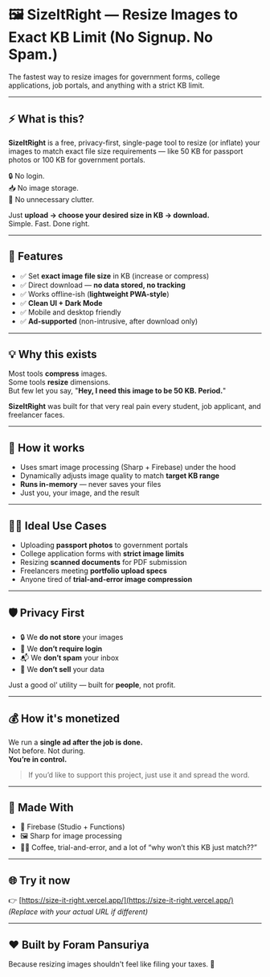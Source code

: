 # 🖼️ SizeItRight — Resize Images to Exact KB Limit (No Signup. No Spam.)

The fastest way to resize images for government forms, college applications, job portals, and anything with a strict KB limit.

---

## ⚡ What is this?

**SizeItRight** is a free, privacy-first, single-page tool to resize (or inflate) your images to match exact file size requirements — like 50 KB for passport photos or 100 KB for government portals.

🔒 No login.  
📥 No image storage.  
🧠 No unnecessary clutter.

Just **upload → choose your desired size in KB → download.**  
Simple. Fast. Done right.

---

## 🚀 Features

- ✅ Set **exact image file size** in KB (increase or compress)
- ✅ Direct download — **no data stored, no tracking**
- ✅ Works offline-ish (**lightweight PWA-style**)
- ✅ **Clean UI + Dark Mode**
- ✅ Mobile and desktop friendly
- ✅ **Ad-supported** (non-intrusive, after download only)

---

## 💡 Why this exists

Most tools **compress** images.  
Some tools **resize** dimensions.  
But few let you say, "**Hey, I need this image to be 50 KB. Period.**"

**SizeItRight** was built for that very real pain every student, job applicant, and freelancer faces.

---

## 🧠 How it works

- Uses smart image processing (Sharp + Firebase) under the hood
- Dynamically adjusts image quality to match **target KB range**
- **Runs in-memory** — never saves your files
- Just you, your image, and the result

---

## 👨‍🔬 Ideal Use Cases

- Uploading **passport photos** to government portals  
- College application forms with **strict image limits**  
- Resizing **scanned documents** for PDF submission  
- Freelancers meeting **portfolio upload specs**  
- Anyone tired of **trial-and-error image compression**

---

## 🛡️ Privacy First

- 🔒 We **do not store** your images  
- 🧾 We **don’t require login**  
- 📬 We **don’t spam** your inbox  
- 💼 We **don’t sell** your data  

Just a good ol’ utility — built for **people**, not profit.

---

## 💰 How it's monetized

We run a **single ad after the job is done.**  
Not before. Not during.  
**You’re in control.**

> If you’d like to support this project, just use it and spread the word.

---

## 📣 Made With

- 🧠 Firebase (Studio + Functions)  
- 🖼️ Sharp for image processing  
- 🧑‍💻 Coffee, trial-and-error, and a lot of “why won’t this KB just match??”

---

## 🌐 Try it now

👉 [https://size-it-right.vercel.app/](https://size-it-right.vercel.app/)  
_(Replace with your actual URL if different)_

---

## ❤️ Built by Foram Pansuriya

Because resizing images shouldn't feel like filing your taxes. 😤
